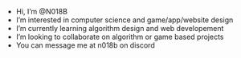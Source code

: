 -  Hi, I’m @N018B
-  I’m interested in computer science and game/app/website design
-  I’m currently learning algorithm design and web developement
-  I’m looking to collaborate on algorithm or game based projects
-  You can message me at n018b on discord
